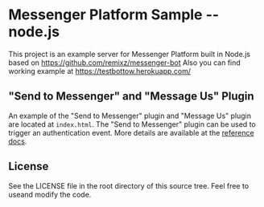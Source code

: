 # Messenger Platform Sample -- node.js

This project is an example server for Messenger Platform built in Node.js based on https://github.com/remixz/messenger-bot
Also you can find working example at https://testbottow.herokuapp.com/


## "Send to Messenger" and "Message Us" Plugin

An example of the "Send to Messenger" plugin and "Message Us" plugin are located at `index.html`. The "Send to Messenger" plugin can be used to trigger an authentication event. More details are available at the [reference docs](https://developers.facebook.com/docs/messenger-platform/plugin-reference).

## License

See the LICENSE file in the root directory of this source tree. Feel free to useand modify the code.